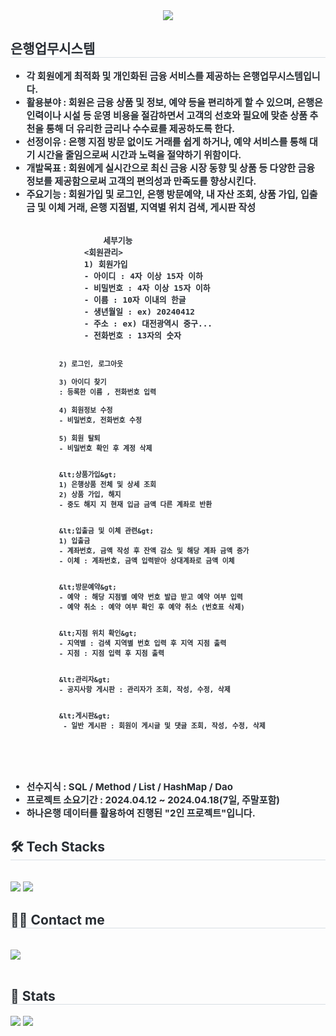 <div align= "center">
    <img src="https://capsule-render.vercel.app/api?type=wave&color=009577&height=180&text=Java%20Basic%20Project&animation=&fontColor=000000&fontSize=70" />
    </div>
    <div style="text-align: left;"> 
    <h2 style="border-bottom: 1px solid #d8dee4; color: #282d33;"> 은행업무시스템 </h2>  
    <div style="font-weight: 700; font-size: 15px; text-align: left; color: #282d33;"> 
        <ul dir="auto">
        <li><strong>각 회원에게 최적화 및 개인화된 금융 서비스를 제공하는 은행업무시스템입니다.</strong></li>
        <li> <strong>활용분야</strong> : 회원은 금융 상품 및 정보, 예약 등을 편리하게 할 수 있으며, 은행은 인력이나 시설 등 
            운영 비용을 절감하면서 고객의 선호와 필요에 맞춘 상품 추천을 통해 더 유리한 금리나 수수료를 제공하도록 한다.</li>
        <li> <strong>선정이유</strong> : 은행 지점 방문 없이도 거래를 쉽게 하거나, 예약 서비스를 통해 대기 시간을 줄임으로써
            시간과 노력을 절약하기 위함이다.</li>
        <li> <strong>개발목표</strong> : 회원에게 실시간으로 최신 금융 시장 동향 및 상품 등 다양한 금융 정보를 제공함으로써 
             고객의 편의성과 만족도를 향상시킨다. </li>
        <li> <strong>주요기능</strong> : 회원가입 및 로그인, 은행 방문예약, 내 자산 조회, 상품 가입, 입출금 및 이체 거래, 
            은행 지점별, 지역별 위치 검색, 게시판 작성</li> 

<div class="snippet-clipboard-content notranslate position-relative overflow-auto">
    <pre class="notranslate">
        <code>
                세부기능
            &lt;회원관리&gt;
            1) 회원가입
            - 아이디 : 4자 이상 15자 이하
            - 비밀번호 : 4자 이상 15자 이하
            - 이름 : 10자 이내의 한글
            - 생년월일 : ex) 20240412
            - 주소 : ex) 대전광역시 중구...
            - 전화번호 : 13자의 숫자

            2) 로그인, 로그아웃
          
            3) 아이디 찾기
            : 등록한 이름 , 전화번호 입력

            4) 회원정보 수정
            - 비밀번호, 전화번호 수정
            
            5) 회원 탈퇴
            - 비밀번호 확인 후 계정 삭제

 
            &lt;상품가입&gt;
            1) 은행상품 전체 및 상세 조회
            2) 상품 가입, 해지
            - 중도 해지 지 현재 입금 금액 다른 계좌로 반환

 
            &lt;입출금 및 이체 관련&gt;
            1) 입출금 
            - 계좌번호, 금액 작성 후 잔액 감소 및 해당 계좌 금액 증가
            - 이체 : 계좌번호, 금액 입력받아 상대계좌로 금액 이체

 
            &lt;방문예약&gt;
            - 예약 : 해당 지점별 예약 번호 발급 받고 예약 여부 입력
            - 예약 취소 : 예약 여부 확인 후 예약 취소 (번호표 삭제)

 
            &lt;지점 위치 확인&gt;
            - 지역별 : 검색 지역별 번호 입력 후 지역 지점 출력
            - 지점 : 지점 입력 후 지점 출력

 
            &lt;관리자&gt;
            - 공지사항 게시판 : 관리자가 조회, 작성, 수정, 삭제

 
            &lt;게시판&gt;
             - 일반 게시판 : 회원이 게시글 및 댓글 조회, 작성, 수정, 삭제

</code>
</pre>
</div>
        <br>    
        <li> <strong>선수지식</strong> : SQL / Method / List / HashMap / Dao </li>
        <li> <strong>프로젝트 소요기간</strong> : 2024.04.12 ~ 2024.04.18(7일, 주말포함)</li>
            <li> 하나은행 데이터를 활용하여 진행된 "2인 프로젝트"입니다. </li>
        </ul> 
    </div> 
    </div>
    <div style="text-align: left;">
    <h2 style="border-bottom: 1px solid #d8dee4; color: #282d33;"> 🛠️ Tech Stacks </h2> <br> 
    <div style="margin: ; text-align: left;" "text-align: left;"> <img src="https://img.shields.io/badge/Java-007396?style=for-the-badge&logo=Java&logoColor=white">
          <img src="https://img.shields.io/badge/Oracle-F80000?style=for-the-badge&logo=Oracle&logoColor=white">
          </div>
    </div>
    <div style="text-align: left;">
    <h2 style="border-bottom: 1px solid #d8dee4; color: #282d33;"> 🧑‍💻 Contact me </h2> <br> 
    <div style="text-align: left;"> <a href=https://passionate-developer.tistory.com/> <img src="https://img.shields.io/badge/Tistory-000000?style=for-the-badge&logo=Tistory&logoColor=white&link=https://passionate-developer.tistory.com/"> </a>
          </div>  <br> 
    <div style="text-align: left;">  </div> 
    </div>
    <div style="text-align: left;"> 
    <h2 style="border-bottom: 1px solid #d8dee4; color: #282d33;"> 🏅 Stats </h2> <div style="text-align: left;"> <img src="https://github-readme-stats.vercel.app/api?username=BBangminjoo&bg_color=180,000000,&title_color=000000&text_color=000000"
         /> <img src="https://github-readme-stats.vercel.app/api/top-langs/?username=BBangminjoo&layout=compact&bg_color=180,000000,&title_color=000000&text_color=000000"
           /> </div> 
    </div>
    
